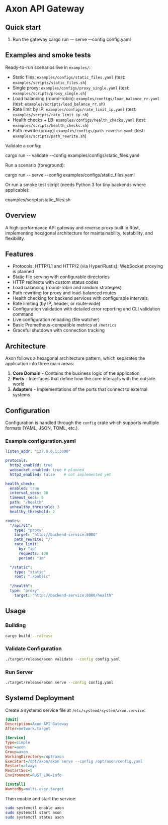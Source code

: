 # Axon API Gateway

## Quick start

1. Run the gateway
  cargo run -- serve --config config.yaml

## Examples and smoke tests

Ready-to-run scenarios live in `examples/`:

- Static files: `examples/configs/static_files.yaml` (test: `examples/scripts/static_files.sh`)
- Single proxy: `examples/configs/proxy_single.yaml` (test: `examples/scripts/proxy_single.sh`)
- Load balancing (round-robin): `examples/configs/load_balance_rr.yaml` (test: `examples/scripts/load_balance_rr.sh`)
- Rate limit by IP: `examples/configs/rate_limit_ip.yaml` (test: `examples/scripts/rate_limit_ip.sh`)
- Health checks + LB: `examples/configs/health_checks.yaml` (test: `examples/scripts/health_checks.sh`)
- Path rewrite (proxy): `examples/configs/path_rewrite.yaml` (test: `examples/scripts/path_rewrite.sh`)

Validate a config:

  cargo run -- validate --config examples/configs/static_files.yaml

Run a scenario (foreground):

  cargo run -- serve --config examples/configs/static_files.yaml

Or run a smoke test script (needs Python 3 for tiny backends where applicable):

  examples/scripts/static_files.sh

## Overview

A high-performance API gateway and reverse proxy built in Rust, implementing hexagonal architecture for maintainability, testability, and flexibility.

## Features

- Protocols: HTTP/1.1 and HTTP/2 (via Hyper/Rustls); WebSocket proxying is planned
- Static file serving with configurable directories
- HTTP redirects with custom status codes
- Load balancing (round-robin and random strategies)
- Path rewriting for proxy and load-balanced routes
- Health checking for backend services with configurable intervals
- Rate limiting (by IP, header, or route-wide)
- Configuration validation with detailed error reporting and CLI validation command
- Live configuration reloading (file watcher)
- Basic Prometheus-compatible metrics at `/metrics`
- Graceful shutdown with connection tracking

## Architecture

Axon follows a hexagonal architecture pattern, which separates the application into three main areas:

1. **Core Domain** - Contains the business logic of the application
2. **Ports** - Interfaces that define how the core interacts with the outside world
3. **Adapters** - Implementations of the ports that connect to external systems

## Configuration

Configuration is handled through the `config` crate which supports multiple formats (YAML, JSON, TOML, etc.).

### Example configuration.yaml

```yaml
listen_addr: "127.0.0.1:3000"

protocols:
  http2_enabled: true
  websocket_enabled: true # planned
  http3_enabled: false    # not implemented yet

health_check:
  enabled: true
  interval_secs: 30
  timeout_secs: 5
  path: "/health"
  unhealthy_threshold: 3
  healthy_threshold: 2

routes:
  "/api/v1":
    type: "proxy"
    target: "http://backend-service:8080"
    path_rewrite: "/"
    rate_limit:
      by: "ip"
      requests: 100
      period: "1m"

  "/static":
    type: "static"
    root: "./public"
    
  "/health":
  type: "proxy" 
    target: "http://backend-service:8080/health"
```

## Usage

### Building

```bash
cargo build --release
```

### Validate Configuration

```bash
./target/release/axon validate --config config.yaml
```

### Run Server

```bash
./target/release/axon serve --config config.yaml
```

## Systemd Deployment

Create a systemd service file at `/etc/systemd/system/axon.service`:

```ini
[Unit]
Description=Axon API Gateway
After=network.target

[Service]
Type=simple
User=axon
Group=axon
WorkingDirectory=/opt/axon
ExecStart=/opt/axon/axon serve --config /opt/axon/config.yaml
Restart=always
RestartSec=5
Environment=RUST_LOG=info

[Install]
WantedBy=multi-user.target
```

Then enable and start the service:

```bash
sudo systemctl enable axon
sudo systemctl start axon
sudo systemctl status axon
```
